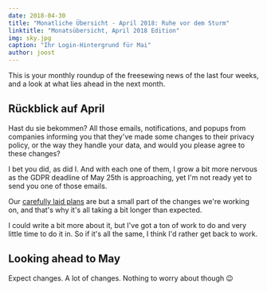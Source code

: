 ```yaml
---
date: 2018-04-30
title: "Monatliche Übersicht - April 2018: Ruhe vor dem Sturm"
linktitle: "Monatsübersicht, April 2018 Edition"
img: sky.jpg
caption: "Ihr Login-Hintergrund für Mai"
author: joost
---
```


This is your monthly roundup of the freesewing news of the last four weeks, and a look at what lies ahead in the next month.

## Rückblick auf April

Hast du sie bekommen? All those emails, notifications, and popups from companies informing you that they've made some changes to their privacy policy, or the way they handle your data, and would you please agree to these changes?

I bet you did, as did I. And with each one of them, I grow a bit more nervous as the GDPR deadline of May 25th is approaching, yet I'm not ready yet to send you one of those emails.

Our [carefully laid plans](/blog/gdpr-plan/) are but a small part of the changes we're working on, and that's why it's all taking a bit longer than expected.

I could write a bit more about it, but I've got a ton of work to do and very little time to do it in. So if it's all the same, I think I'd rather get back to work.

## Looking ahead to May

Expect changes. A lot of changes. Nothing to worry about though 😉
